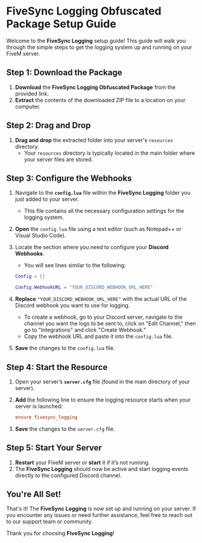 # **FiveSync Logging Obfuscated Package Setup Guide**

Welcome to the **FiveSync Logging** setup guide! This guide will walk you through the simple steps to get the logging system up and running on your FiveM server.

## **Step 1: Download the Package**

1. **Download** the **FiveSync Logging Obfuscated Package** from the provided link.
2. **Extract** the contents of the downloaded ZIP file to a location on your computer.

## **Step 2: Drag and Drop**

1. **Drag and drop** the extracted folder into your server's `resources` directory.
   - Your `resources` directory is typically located in the main folder where your server files are stored.

## **Step 3: Configure the Webhooks**

1. Navigate to the **`config.lua`** file within the **FiveSync Logging** folder you just added to your server.
   - This file contains all the necessary configuration settings for the logging system.

2. **Open** the `config.lua` file using a text editor (such as Notepad++ or Visual Studio Code).

3. Locate the section where you need to configure your **Discord Webhooks**.
   - You will see lines similar to the following:
   
   ```lua
   Config = {}

   Config.WebhookURL = "YOUR_DISCORD_WEBHOOK_URL_HERE"
   ```

4. **Replace** `"YOUR_DISCORD_WEBHOOK_URL_HERE"` with the actual URL of the Discord webhook you want to use for logging.
   - To create a webhook, go to your Discord server, navigate to the channel you want the logs to be sent to, click on "Edit Channel," then go to "Integrations" and click "Create Webhook."
   - Copy the webhook URL and paste it into the `config.lua` file.

5. **Save** the changes to the `config.lua` file.

## **Step 4: Start the Resource**

1. Open your server’s **`server.cfg`** file (found in the main directory of your server).

2. **Add** the following line to ensure the logging resource starts when your server is launched:

   ```cfg
   ensure fivesync_logging
   ```

3. **Save** the changes to the `server.cfg` file.

## **Step 5: Start Your Server**

1. **Restart** your FiveM server or **start** it if it’s not running.
2. The **FiveSync Logging** should now be active and start logging events directly to the configured Discord channel.

## **You're All Set!**

That's it! The **FiveSync Logging** is now set up and running on your server. If you encounter any issues or need further assistance, feel free to reach out to our support team or community.

Thank you for choosing **FiveSync Logging**!

